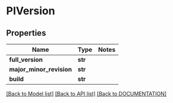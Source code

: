 # PIVersion

## Properties
Name | Type | Notes
------------ | ------------- | -------------
**full_version** | **str**
**major_minor_revision** | **str**
**build** | **str**

[[Back to Model list]](../../DOCUMENTATION.md#documentation-for-models) [[Back to API list]](../../DOCUMENTATION.md#documentation-for-api-endpoints) [[Back to DOCUMENTATION]](../../DOCUMENTATION.md)
